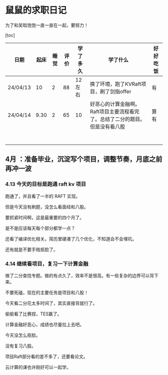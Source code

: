 # 鼠鼠的求职日记

为了和吴晗饱饱一直一直在一起，要努力！

[toc]

| 日期     | 起床 | 睡觉 | 评价 | 学了多久 | 学了什么                                                     | 好好吃饭 |
| -------- | ---- | ---- | ---- | -------- | ------------------------------------------------------------ | -------- |
| 24/04/13 | 10   | 2    | 88   | 12左右   | 换了环境，跑了KVRaft项目，刷了剑指offer                      | 有       |
| 24/04/14 | 9.30 | 2    | 65   | 10       | 好恶心的计算金融啊。Raft项目主要流程看完了。总结了二分的题目。但是没有看八股 | 算有     |
|          |      |      |      |          |                                                              |          |
|          |      |      |      |          |                                                              |          |
|          |      |      |      |          |                                                              |          |
|          |      |      |      |          |                                                              |          |
|          |      |      |      |          |                                                              |          |
|          |      |      |      |          |                                                              |          |
|          |      |      |      |          |                                                              |          |

## 4月 ：准备毕业，沉淀写个项目，调整节奏，月底之前再冲一波

### 4.13 今天的目标是跑通 raft kv 项目

跑通了，并且看了一半的 RAFT 实现。

但是今天没有刷题，没怎么看面经和八股。

要抓紧时间啊，这是最重要的四个月了。

是不是应该每天每个部分都学一点？

还看了编译优化相关。简历里硬凑了几个优化，不知道会不会埋坑。

还有就是不要手贱抠脸了。



### 4.14 继续看项目，复习一下计算金融

做了二分查找专题。做的有点久了，效率不是很高。有一些复杂的边界可以背下来。

不要死磕，现在的主要任务是项目和八股！

今天看二分花太多时间了，其实直接背就行了。

偷偷看了比赛捏，TES赢了。

计算金融好恶心，成绩也尽量拉上去吧。

今天没怎么抠脸。

没有复习八股。

项目Raft部分看的差不多了，还要看论文。

云计算的课也许刚好可以一起学。
